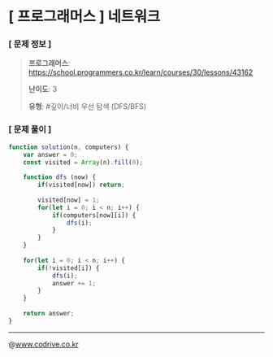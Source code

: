 # [ 프로그래머스 ] 네트워크

### [ 문제 정보 ]
> **프로그래머스**: https://school.programmers.co.kr/learn/courses/30/lessons/43162
> 
> **난이도**: 3
>
> **유형**: #깊이/너비 우선 탐색 (DFS/BFS)


### [ 문제 풀이 ]
```JavaScript
function solution(n, computers) {
    var answer = 0;
    const visited = Array(n).fill(0);
    
    function dfs (now) {
        if(visited[now]) return;
        
        visited[now] = 1;
        for(let i = 0; i < n; i++) {
            if(computers[now][i]) {
                dfs(i);
            }
        }
    }
    
    for(let i = 0; i < n; i++) {
        if(!visited[i]) {
            dfs(i);
            answer += 1;
        }
    }
    
    return answer;
}
```


---
@www.codrive.co.kr